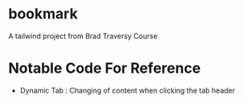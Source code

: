 # bookmark
A tailwind project from Brad Traversy Course

# Notable Code For Reference
- Dynamic Tab : Changing of content when clicking the tab header
